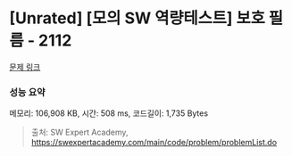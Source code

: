 # [Unrated] [모의 SW 역량테스트] 보호 필름 - 2112 

[문제 링크](https://swexpertacademy.com/main/code/problem/problemDetail.do?contestProbId=AV5V1SYKAaUDFAWu) 

### 성능 요약

메모리: 106,908 KB, 시간: 508 ms, 코드길이: 1,735 Bytes



> 출처: SW Expert Academy, https://swexpertacademy.com/main/code/problem/problemList.do
